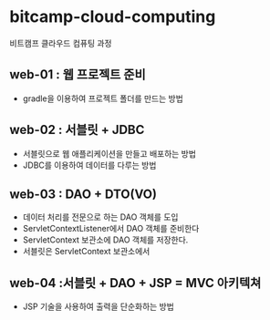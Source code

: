 # bitcamp-cloud-computing
비트캠프 클라우드 컴퓨팅 과정

## web-01 : 웹 프로젝트 준비
- gradle을 이용하여 프로젝트 폴더를 만드는 방법

## web-02 : 서블릿 + JDBC
- 서블릿으로 웹 애플리케이션을 만들고 배포하는 방법
- JDBC를 이용하여 데이터를 다루는 방법

## web-03 : DAO + DTO(VO)
- 데이터 처리를 전문으로 하는 DAO 객체를 도입
- ServletContextListener에서 DAO 객체를 준비한다
- ServletContext 보관소에 DAO 객체를 저장한다.
- 서블릿은 ServletContext 보관소에서 
## web-04 :서블릿 + DAO + JSP = MVC 아키텍쳐
- JSP 기술을 사용하여 출력을 단순화하는 방법


